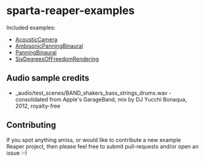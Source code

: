 # sparta-reaper-examples

Included examples:
* [AcousticCamera](AcousticCamera)
* [AmbisonicPanningBinaural](AmbisonicPanningBinaural)
* [PanningBinaural](PanningBinaural)
* [SixDegreesOfFreedomRendering](SixDegreesOfFreedomRendering)

## Audio sample credits

* _audio/test_scenes/BAND_shakers_bass_strings_drums.wav - consolidated from Apple's GarageBand, mix by DJ Yucchi Bonaqua, 2012, royalty-free

## Contributing

If you spot anything amiss, or would like to contribute a new example Reaper project, then please feel free to submit pull-requests and/or open an issue :-) 
